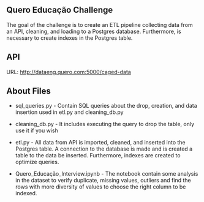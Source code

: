 ## Quero Educação Challenge

The goal of the challenge is to create an ETL pipeline collecting data from an API,  cleaning, and loading to a Postgres database. Furthermore, is necessary to create indexes in the Postgres table.

## API

URL: http://dataeng.quero.com:5000/caged-data

## About Files

* sql_queries.py - Contain SQL queries about the drop, creation, and data insertion used in etl.py and cleaning_db.py

* cleaning_db.py - It includes executing the query to drop the table, only use it if you wish

* etl.py - All data from API is imported, cleaned, and inserted into the Postgres table. A connection to the database is made and is created a table to the data be inserted. Furthermore, indexes are created to optimize queries.

* Quero_Educação_Interview.ipynb - The notebook contain some analysis in the dataset to verify duplicate, missing values, outliers and find the rows with more diversity of values to choose the right column to be indexed. 